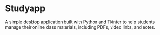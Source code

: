 # Studyapp
A simple desktop application built with Python and Tkinter to help students manage their online class materials, including PDFs, video links, and notes.

